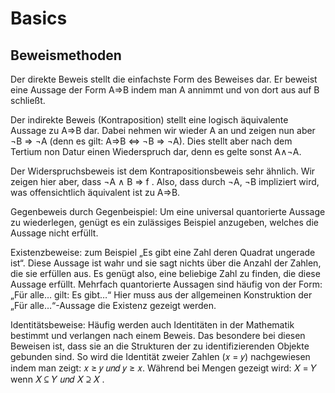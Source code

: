 # Basics

## Beweismethoden

Der direkte Beweis stellt die einfachste Form des Beweises dar. Er beweist eine Aussage der Form A⇒B indem man A annimmt und von dort aus auf B schließt.

Der indirekte Beweis (Kontraposition) stellt eine logisch äquivalente Aussage zu A⇒B dar. Dabei
nehmen wir wieder A an und zeigen nun aber ¬B ⇒ ¬A (denn es gilt: A⇒B ⇔ ¬B ⇒ ¬A). Dies stellt
aber nach dem Tertium non Datur einen Wiederspruch dar, denn es gelte sonst A∧¬A.

Der Widerspruchsbeweis ist dem Kontrapositionsbeweis sehr ähnlich. Wir zeigen hier aber, dass ¬A ∧ B ⇒ f .
Also, dass durch ¬A, ¬B impliziert wird, was offensichtlich äquivalent ist zu A⇒B.

Gegenbeweis durch Gegenbeispiel: Um eine universal quantorierte Aussage zu wiederlegen, genügt es ein zulässiges Beispiel anzugeben, welches
die Aussage nicht erfüllt.

Existenzbeweise:
zum Beispiel „Es gibt eine Zahl deren Quadrat ungerade ist“. Diese Aussage ist wahr und sie sagt
nichts über die Anzahl der Zahlen, die sie erfüllen aus. Es genügt also, eine beliebige Zahl zu finden, die diese
Aussage erfüllt. Mehrfach quantorierte Aussagen sind häufig von der Form: „Für alle… gilt: Es gibt…“ Hier muss
aus der allgemeinen Konstruktion der „Für alle…“-Aussage die Existenz gezeigt werden.

Identitätsbeweise:
Häufig werden auch Identitäten in der Mathematik bestimmt und verlangen nach einem Beweis. Das
besondere bei diesen Beweisen ist, dass sie an die Strukturen der zu identifizierenden Objekte gebunden sind.
So wird die Identität zweier Zahlen (𝑥 = 𝑦) nachgewiesen indem man zeigt: 𝑥 ≥ 𝑦 𝑢𝑛𝑑 𝑦 ≥ 𝑥. Während bei
Mengen gezeigt wird: 𝑋 = 𝑌 wenn 𝑋 ⊆ 𝑌 𝑢𝑛𝑑 𝑋 ⊇ 𝑋 . 
